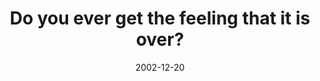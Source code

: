 ---
layout: base.njk
title : 'Do you ever get the feeling that it is over?' 
view_title : 'Do you ever get the feeling that it is over?' 
year : '2002' 
date : '2002-12-20' 
img_file : '/drawing/doyouevergetthefeelingth.png' 
html_file : 'doyouevergetthefeelingth' 
next_html : 'thatshighschoolphysics.html' 
year_order : '213' 
permalink : "title/{{html_file}}.html"
---